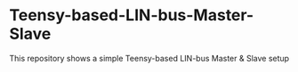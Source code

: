 # Teensy-based-LIN-bus-Master-Slave
This repository shows a simple Teensy-based LIN-bus Master &amp; Slave setup
